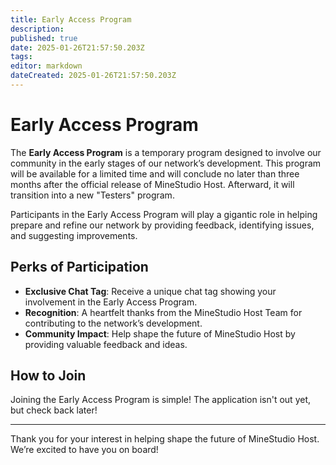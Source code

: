 ```yaml
---
title: Early Access Program
description: 
published: true
date: 2025-01-26T21:57:50.203Z
tags: 
editor: markdown
dateCreated: 2025-01-26T21:57:50.203Z
---
```


# Early Access Program

The **Early Access Program** is a temporary program designed to involve our community in the early stages of our network’s development. This program will be available for a limited time and will conclude no later than three months after the official release of MineStudio Host. Afterward, it will transition into a new "Testers" program.

Participants in the Early Access Program will play a gigantic role in helping prepare and refine our network by providing feedback, identifying issues, and suggesting improvements.

## Perks of Participation

- **Exclusive Chat Tag**: Receive a unique chat tag showing your involvement in the Early Access Program.
- **Recognition**: A heartfelt thanks from the MineStudio Host Team for contributing to the network’s development.
- **Community Impact**: Help shape the future of MineStudio Host by providing valuable feedback and ideas.
## How to Join

Joining the Early Access Program is simple! The application isn't out yet, but check back later!

---

Thank you for your interest in helping shape the future of MineStudio Host. We’re excited to have you on board!

